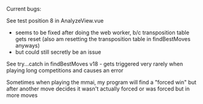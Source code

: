 Current bugs:

See test position 8 in AnalyzeView.vue
- seems to be fixed after doing the web worker, b/c transposition table gets reset (also am resetting the transposition table in findBestMoves anyways)
- but could still secretly be an issue

See try...catch in findBestMoves v18 - gets triggered very rarely when playing long competitions and causes an error

Sometimes when playing the mmai, my program will find a "forced win" but after another move decides it wasn't actually forced
or was forced but in more moves